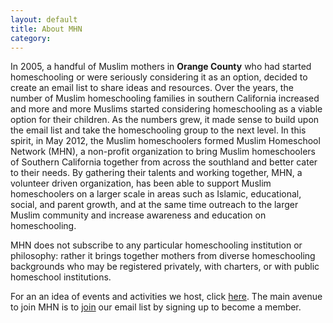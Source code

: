 ```yaml
---
layout: default
title: About MHN
category:
---
```


In 2005, a handful of Muslim mothers in **Orange County** who had started homeschooling or were seriously considering it as an option, decided to create an email list to share ideas and resources. Over the years, the number of Muslim homeschooling families in southern California increased and more and more Muslims started considering homeschooling as a viable option for their children. As the numbers grew, it made sense to build upon the email list and take the homeschooling group to the next level. In this spirit, in May 2012, the Muslim homeschoolers formed Muslim Homeschool Network (MHN),  a non-profit organization to bring Muslim homeschoolers of Southern California together from across the southland and better cater to their needs. By gathering their talents and working together, MHN, a volunteer driven organization, has been able to support Muslim homeschoolers on a larger scale in areas such as Islamic, educational, social, and parent growth, and at the same time outreach to the larger Muslim community and increase awareness and education on homeschooling.

MHN does not subscribe to any particular homeschooling institution or philosophy: rather it brings together mothers from diverse homeschooling backgrounds who may be registered privately, with charters, or with public homeschool institutions.

For an an idea of events and activities we host, click [here](http://muslimhomeschoolnetwork.github.io/events/calendar/). The main avenue to join MHN is to [join](http://muslimhomeschoolnetwork.github.io/membership/sign-up/) our email list by signing up to become a member.
